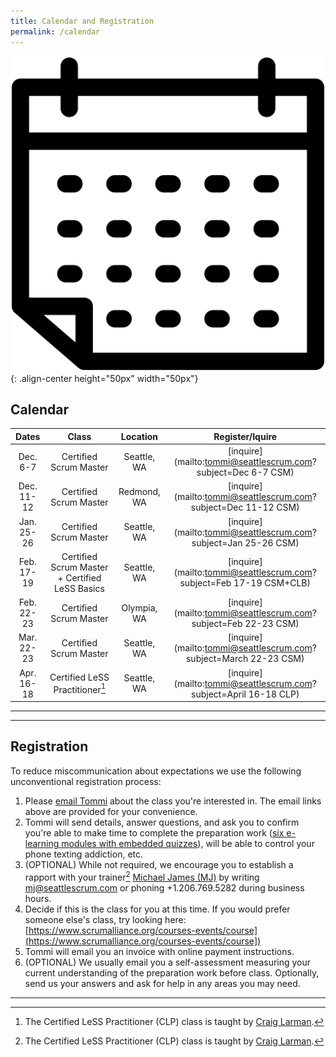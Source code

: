 ```yaml
---
title: Calendar and Registration
permalink: /calendar
---
```


![Calendar](assets/images/Calendar.svg){: .align-center height="50px" width="50px"}

## Calendar

| Dates       | Class         |   Location  | Register/Iquire
| :----------: |:----------:| :------------:|:---------------:
| Dec. 6-7 | Certified Scrum Master | Seattle, WA | [inquire](mailto:tommi@seattlescrum.com?subject=Dec 6-7 CSM)
| Dec. 11-12 | Certified Scrum Master | Redmond, WA | [inquire](mailto:tommi@seattlescrum.com?subject=Dec 11-12 CSM)
| Jan. 25-26 | Certified Scrum Master | Seattle, WA | [inquire](mailto:tommi@seattlescrum.com?subject=Jan 25-26 CSM)
| Feb. 17-19 | Certified Scrum Master + Certified LeSS Basics | Seattle, WA | [inquire](mailto:tommi@seattlescrum.com?subject=Feb 17-19 CSM+CLB)
| Feb. 22-23 | Certified Scrum Master | Olympia, WA | [inquire](mailto:tommi@seattlescrum.com?subject=Feb 22-23 CSM)
| Mar. 22-23 | Certified Scrum Master | Seattle, WA | [inquire](mailto:tommi@seattlescrum.com?subject=March 22-23 CSM)
| Apr. 16-18 | Certified LeSS Practitioner[^1] | Seattle, WA | [inquire](mailto:tommi@seattlescrum.com?subject=April 16-18 CLP)

----
[^1]: The Certified LeSS Practitioner (CLP) class is taught by [Craig Larman](https://www.amazon.com/Craig-Larman/e/B000APVUN6).

----

## Registration

To reduce miscommunication about expectations we use the following unconventional registration process:

1. Please [email Tommi](mailto:tommi@seattlescrum.com?subject=training) about the class you're interested in.  The email links above are provided for your convenience.
2. Tommi will send details, answer questions, and ask you to confirm you're able to make time to complete the preparation work ([six e-learning modules with embedded quizzes](http://ScrumTrainingSeries.com)), will be able to control your phone texting addiction, etc.
3. (OPTIONAL) While not required, we encourage you to establish a rapport with your trainer[^1] [Michael James (MJ)](https://www.linkedin.com/in/michaeljamesseattle/) by writing [mj@seattlescrum.com](mj@seattlescrum.com) or phoning +1.206.769.5282 during business hours.
4. Decide if this is the class for you at this time.  If you would prefer someone else's class, try looking here: [https://www.scrumalliance.org/courses-events/course](https://www.scrumalliance.org/courses-events/course])
5. Tommi will email you an invoice with online payment instructions.
6. (OPTIONAL) We usually email you a self-assessment measuring your current understanding of the preparation work before class.  Optionally, send us your answers and ask for help in any areas you may need.

----
